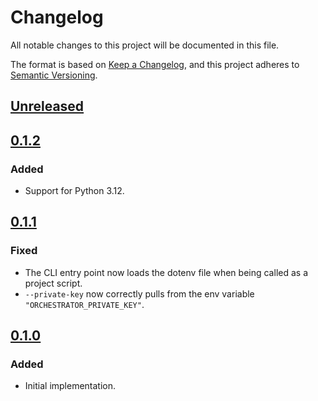 # Changelog
All notable changes to this project will be documented in this file.

The format is based on [Keep a Changelog](https://keepachangelog.com/en/1.0.0/),
and this project adheres to [Semantic Versioning](https://semver.org/spec/v2.0.0.html).

## [Unreleased]
## [0.1.2]
### Added
- Support for Python 3.12.

## [0.1.1]
### Fixed
- The CLI entry point now loads the dotenv file when being called as a project script.
- `--private-key` now correctly pulls from the env variable `"ORCHESTRATOR_PRIVATE_KEY"`.

## [0.1.0]
### Added
- Initial implementation.

[Unreleased]: https://github.com/FasterSpeeding/hikari-orchestrator/compare/v0.1.2...HEAD
[0.1.2]: https://github.com/FasterSpeeding/hikari-orchestrator/compare/v0.1.1...v0.1.2
[0.1.1]: https://github.com/FasterSpeeding/hikari-orchestrator/compare/v0.1.0...v0.1.1
[0.1.0]: https://github.com/FasterSpeeding/hikari-orchestrator/compare/8c010e29c45b32334644634240e7618d0933c2bf...v0.1.0
